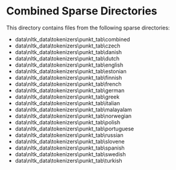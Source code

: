 # Combined Sparse Directories

This directory contains files from the following sparse directories:

- data\nltk_data\tokenizers\punkt_tab\combined
- data\nltk_data\tokenizers\punkt_tab\czech
- data\nltk_data\tokenizers\punkt_tab\danish
- data\nltk_data\tokenizers\punkt_tab\dutch
- data\nltk_data\tokenizers\punkt_tab\english
- data\nltk_data\tokenizers\punkt_tab\estonian
- data\nltk_data\tokenizers\punkt_tab\finnish
- data\nltk_data\tokenizers\punkt_tab\french
- data\nltk_data\tokenizers\punkt_tab\german
- data\nltk_data\tokenizers\punkt_tab\greek
- data\nltk_data\tokenizers\punkt_tab\italian
- data\nltk_data\tokenizers\punkt_tab\malayalam
- data\nltk_data\tokenizers\punkt_tab\norwegian
- data\nltk_data\tokenizers\punkt_tab\polish
- data\nltk_data\tokenizers\punkt_tab\portuguese
- data\nltk_data\tokenizers\punkt_tab\russian
- data\nltk_data\tokenizers\punkt_tab\slovene
- data\nltk_data\tokenizers\punkt_tab\spanish
- data\nltk_data\tokenizers\punkt_tab\swedish
- data\nltk_data\tokenizers\punkt_tab\turkish
